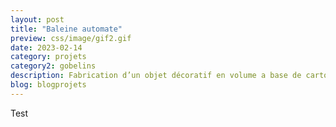 ```yaml
---
layout: post
title: "Baleine automate"
preview: css/image/gif2.gif
date: 2023-02-14
category: projets 
category2: gobelins
description: Fabrication d’un objet décoratif en volume a base de carton
blog: blogprojets
---
```


Test
